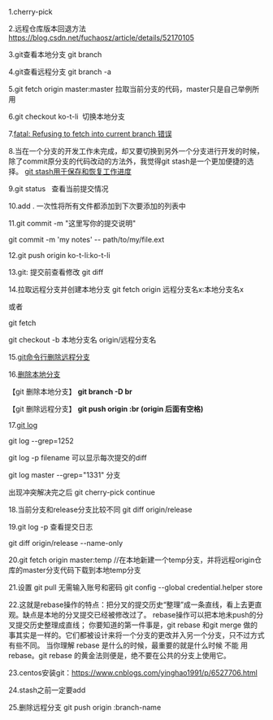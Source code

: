 1.cherry-pick

2.远程仓库版本回退方法 https://blog.csdn.net/fuchaosz/article/details/52170105

3.git查看本地分支 git branch

4.git查看远程分支 git branch -a 

5.git fetch origin master:master 拉取当前分支的代码，master只是自己举例所用

6.git checkout ko-t-li  切换本地分支

7.[fatal: Refusing to fetch into current branch 错误](https://www.jianshu.com/p/955ddee023bb)

8.当在一个分支的开发工作未完成，却又要切换到另外一个分支进行开发的时候，除了commit原分支的代码改动的方法外，我觉得git stash是一个更加便捷的选择。
[git stash用于保存和恢复工作进度](https://gist.github.com/subchen/3409a16cb46327ca7691)

9.git status   查看当前提交情况

10.add .   一次性将所有文件都添加到下次要添加的列表中

11.git commit -m "这里写你的提交说明"

git commit -m 'my notes' -- path/to/my/file.ext

12.git push origin ko-t-li:ko-t-li

13.git: 提交前查看修改 git diff

14.拉取远程分支并创建本地分支 git fetch origin 远程分支名x:本地分支名x

或者

git fetch

git checkout -b 本地分支名 origin/远程分支名

15.[git命令行删除远程分支](https://blog.csdn.net/furzoom/article/details/53002699)

16.[删除本地分支](https://www.cnblogs.com/hqbhonker/p/5092300.html)

【git 删除本地分支】
**git branch -D br**

【git 删除远程分支】
**git push origin :br  (origin 后面有空格)**

17.[git log](https://blog.csdn.net/kongbaidepao/article/details/54983196)

git log --grep=1252

git log -p filename
可以显示每次提交的diff

git log master  --grep="1331"
分支

出现冲突解决完之后  git cherry-pick continue

18.当前分支和release分支比较不同   git diff origin/release

19.git log -p 查看提交日志

git diff origin/release --name-only

20.git fetch origin master:temp 
//在本地新建一个temp分支，并将远程origin仓库的master分支代码下载到本地temp分支

21.设置 git pull 无需输入账号和密码
git config --global credential.helper store

22.这就是rebase操作的特点：把分叉的提交历史“整理”成一条直线，看上去更直观。缺点是本地的分叉提交已经被修改过了。
rebase操作可以把本地未push的分叉提交历史整理成直线；
你要知道的第一件事是，git rebase 和git merge 做的事其实是一样的。它们都被设计来将一个分支的更改并入另一个分支，只不过方式有些不同。
当你理解 rebase 是什么的时候，最重要的就是什么时候 不能 用 rebase。git rebase 的黄金法则便是，绝不要在公共的分支上使用它。

23.centos安装git：https://www.cnblogs.com/yinghao1991/p/6527706.html

24.stash之前一定要add

25.删除远程分支  git push origin :branch-name
